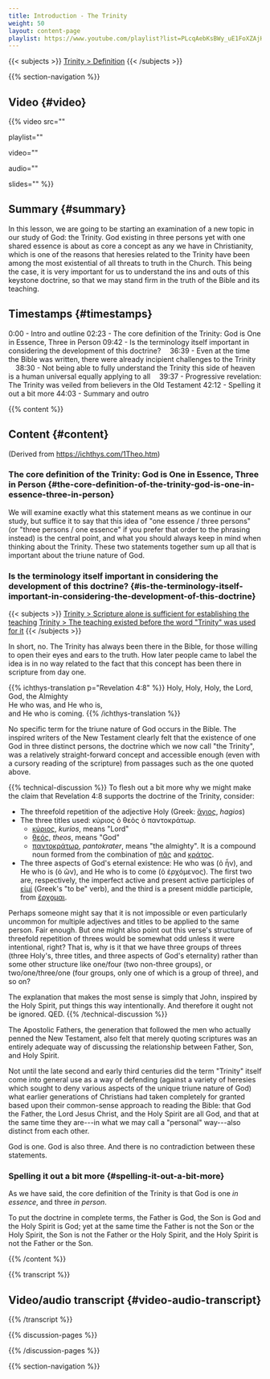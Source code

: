 ```yaml
---
title: Introduction - The Trinity
weight: 50
layout: content-page
playlist: https://www.youtube.com/playlist?list=PLcqAebKsBWy_uE1FoXZAjHKMHV1wWcAD8
---
```


{{< subjects >}}
<a href="/subject-index/#trinity-definition">Trinity > Definition</a>
{{< /subjects >}}

{{% section-navigation %}}

## Video {#video}

{{% video
src=""

playlist=""

video=""

audio=""

slides=""
%}}

## Summary {#summary}

In this lesson, we are going to be starting an examination of a new topic in our study of God: the Trinity. God existing in three persons yet with one shared essence is about as core a concept as any we have in Christianity, which is one of the reasons that heresies related to the Trinity have been among the most existential of all threats to truth in the Church. This being the case, it is very important for us to understand the ins and outs of this keystone doctrine, so that we may stand firm in the truth of the Bible and its teaching.

## Timestamps {#timestamps}

0:00 - Intro and outline
02:23 - The core definition of the Trinity: God is One in Essence, Three in Person
09:42 - Is the terminology itself important in considering the development of this doctrine?
&emsp;36:39 - Even at the time the Bible was written, there were already incipient challenges to the Trinity
&emsp;38:30 - Not being able to fully understand the Trinity this side of heaven is a human universal equally applying to all
&emsp;39:37 - Progressive revelation: The Trinity was veiled from believers in the Old Testament
42:12 - Spelling it out a bit more
44:03 - Summary and outro

{{% content %}}

## Content {#content}

(Derived from https://ichthys.com/1Theo.htm)

<!-- --- -->

### The core definition of the Trinity: God is One in Essence, Three in Person {#the-core-definition-of-the-trinity-god-is-one-in-essence-three-in-person}

We will examine exactly what this statement means as we continue in our study, but suffice it to say that this idea of "one essence / three persons" (or "three persons / one essence" if you prefer that order to the phrasing instead) is the central point, and what you should always keep in mind when thinking about the Trinity. These two statements together sum up all that is important about the triune nature of God.

<!-- --- -->

### Is the terminology itself important in considering the development of this doctrine? {#is-the-terminology-itself-important-in-considering-the-development-of-this-doctrine}

{{< subjects >}}
<a href="/subject-index/#trinity-scripture-alone-is-sufficient-for-establishing-the-teaching">Trinity > Scripture alone is sufficient for establishing the teaching</a>
<a href="/subject-index/#trinity-the-teaching-existed-before-the-word-trinity-was-used-for-it">Trinity > The teaching existed before the word "Trinity" was used for it</a>
{{< /subjects >}}

In short, no. The Trinity has always been there in the Bible, for those willing to open their eyes and ears to the truth. How later people came to label the idea is in no way related to the fact that this concept has been there in scripture from day one.

{{% ichthys-translation p="Revelation 4:8" %}}
Holy, Holy, Holy, the Lord, God, the Almighty  
He who was, and He who is,  
and He who is coming.
{{% /ichthys-translation %}}

No specific term for the triune nature of God occurs in the Bible. The inspired writers of the New Testament clearly felt that the existence of one God in three distinct persons, the doctrine which we now call "the Trinity", was a relatively straight-forward concept and accessible enough (even with a cursory reading of the scripture) from passages such as the one quoted above.

<!-- --- -->

{{% technical-discussion %}}
To flesh out a bit more why we might make the claim that Revelation 4:8 supports the doctrine of the Trinity, consider:

- The threefold repetition of the adjective Holy (Greek: [ἅγιος](https://www.blueletterbible.org/lexicon/g40/esv/mgnt/0-1/), *hagios*)
- The three titles used: κύριος ὁ θεὸς ὁ παντοκράτωρ.
  - [κύριος](https://www.blueletterbible.org/lexicon/g2962/esv/mgnt/0-1/), *kurios*, means "Lord"
  - [θεός](https://www.blueletterbible.org/lexicon/g2316/esv/mgnt/0-1/), *theos*, means "God"
  - [παντοκράτωρ](https://www.blueletterbible.org/lexicon/g3841/esv/mgnt/0-1/), *pantokrater*, means "the almighty". It is a compound noun formed from the combination of [πᾶς](https://www.blueletterbible.org/lexicon/g3956/esv/mgnt/0-1/) and [κράτος](https://www.blueletterbible.org/lexicon/g2904/esv/mgnt/0-1/).
- The three aspects of God's eternal existence: He who was (ὁ ἦν), and He who is (ὁ ὢν), and He who is to come (ὁ ἐρχόμενος). The first two are, respectively, the imperfect active and present active participles of [εἰμί](https://www.blueletterbible.org/lexicon/g1510/esv/mgnt/0-1/) (Greek's "to be" verb), and the third is a present middle participle, from [ἔρχομαι](https://www.blueletterbible.org/lexicon/g2064/esv/mgnt/0-1/).

Perhaps someone might say that it is not impossible or even particularly uncommon for multiple adjectives and titles to be applied to the same person. Fair enough. But one might also point out this verse's structure of threefold repetition of threes would be somewhat odd unless it were intentional, right? That is, why is it that we have three groups of threes (three Holy's, three titles, and three aspects of God's eternality) rather than some other structure like one/four (two non-three groups), or two/one/three/one (four groups, only one of which is a group of three), and so on?

The explanation that makes the most sense is simply that John, inspired by the Holy Spirit, put things this way intentionally. And therefore it ought not be ignored. QED.
{{% /technical-discussion %}}

<!-- --- -->

The Apostolic Fathers, the generation that followed the men who actually penned the New Testament, also felt that merely quoting scriptures was an entirely adequate way of discussing the relationship between Father, Son, and Holy Spirit.

Not until the late second and early third centuries did the term "Trinity" itself come into general use as a way of defending (against a variety of heresies which sought to deny various aspects of the unique triune nature of God) what earlier generations of Christians had taken completely for granted based upon their common-sense approach to reading the Bible: that God the Father, the Lord Jesus Christ, and the Holy Spirit are all God, and that at the same time they are---in what we may call a "personal" way---also distinct from each other.

God is one. God is also three. And there is no contradiction between these statements.

<!-- --- -->

### Spelling it out a bit more {#spelling-it-out-a-bit-more}

As we have said, the core definition of the Trinity is that God is one *in essence*, and three *in person*.

To put the doctrine in complete terms, the Father is God, the Son is God and the Holy Spirit is God; yet at the same time the Father is not the Son or the Holy Spirit, the Son is not the Father or the Holy Spirit, and the Holy Spirit is not the Father or the Son.

{{% /content %}}

{{% transcript %}}

## Video/audio transcript {#video-audio-transcript}



{{% /transcript %}}

{{% discussion-pages %}}

{{% /discussion-pages %}}

{{% section-navigation %}}
